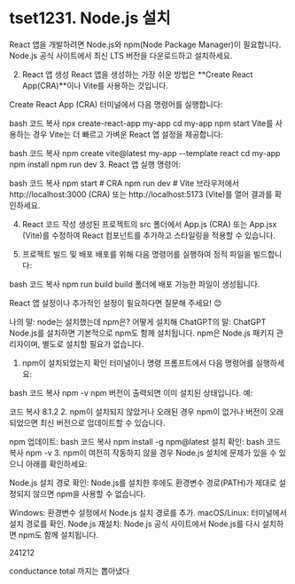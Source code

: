 # tset1231. Node.js 설치
React 앱을 개발하려면 Node.js와 npm(Node Package Manager)이 필요합니다.
Node.js 공식 사이트에서 최신 LTS 버전을 다운로드하고 설치하세요.

2. React 앱 생성
React 앱을 생성하는 가장 쉬운 방법은 **Create React App(CRA)**이나 Vite를 사용하는 것입니다.

Create React App (CRA)
터미널에서 다음 명령어를 실행합니다:

bash
코드 복사
npx create-react-app my-app
cd my-app
npm start
Vite를 사용하는 경우
Vite는 더 빠르고 가벼운 React 앱 설정을 제공합니다:

bash
코드 복사
npm create vite@latest my-app --template react
cd my-app
npm install
npm run dev
3. React 앱 실행
명령어:

bash
코드 복사
npm start      # CRA
npm run dev    # Vite
브라우저에서 http://localhost:3000 (CRA) 또는 http://localhost:5173 (Vite)를 열어 결과를 확인하세요.

4. React 코드 작성
생성된 프로젝트의 src 폴더에서 App.js (CRA) 또는 App.jsx (Vite)를 수정하여 React 컴포넌트를 추가하고 스타일링을 적용할 수 있습니다.

5. 프로젝트 빌드 및 배포
배포를 위해 다음 명령어를 실행하여 정적 파일을 빌드합니다:

bash
코드 복사
npm run build
build 폴더에 배포 가능한 파일이 생성됩니다.

React 앱 설정이나 추가적인 설정이 필요하다면 질문해 주세요! 😊






나의 말:
node는 설치했는데 npm은? 어떻게 설치해
ChatGPT의 말:
ChatGPT
Node.js를 설치하면 기본적으로 npm도 함께 설치됩니다. npm은 Node.js 패키지 관리자이며, 별도로 설치할 필요가 없습니다.

1. npm이 설치되었는지 확인
터미널이나 명령 프롬프트에서 다음 명령어를 실행하세요:

bash
코드 복사
npm -v
npm 버전이 출력되면 이미 설치된 상태입니다. 예:

코드 복사
8.1.2
2. npm이 설치되지 않았거나 오래된 경우
npm이 없거나 버전이 오래되었으면 최신 버전으로 업데이트할 수 있습니다.

npm 업데이트:
bash
코드 복사
npm install -g npm@latest
설치 확인:
bash
코드 복사
npm -v
3. npm이 여전히 작동하지 않을 경우
Node.js 설치에 문제가 있을 수 있으니 아래를 확인하세요:

Node.js 설치 경로 확인: Node.js를 설치한 후에도 환경변수 경로(PATH)가 제대로 설정되지 않으면 npm을 사용할 수 없습니다.

Windows: 환경변수 설정에서 Node.js 설치 경로를 추가.
macOS/Linux: 터미널에서 설치 경로를 확인.
Node.js 재설치: Node.js 공식 사이트에서 Node.js를 다시 설치하면 npm도 함께 설치됩니다.


241212

conductance total 까지는 뽑아냈다
